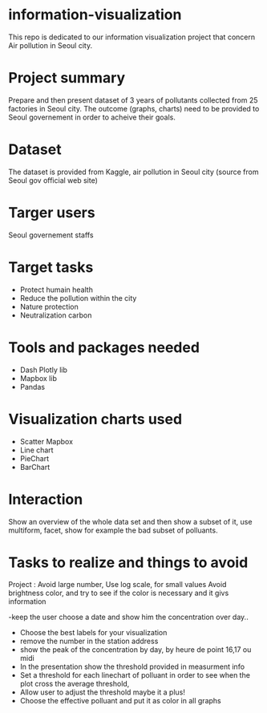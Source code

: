 # information-visualization 
This repo is dedicated to our information visualization project that concern Air pollution in Seoul city.


# Project summary
Prepare and then present dataset of 3 years of pollutants collected from 25 factories in Seoul city.
The outcome (graphs, charts) need to be provided to Seoul governement in order to acheive their goals.
# Dataset
The dataset is provided from Kaggle, air pollution in Seoul city (source from Seoul gov official web site)
# Targer users
Seoul governement staffs
# Target tasks
- Protect humain health
- Reduce the pollution within the city
- Nature protection
- Neutralization carbon


# Tools and packages needed
- Dash Plotly lib
- Mapbox lib
- Pandas


# Visualization charts used
- Scatter Mapbox
- Line chart
- PieChart
- BarChart

# Interaction
Show an overview of the whole data set and then show a subset of it, use multiform, facet, 
show for example the bad subset of polluants.

# Tasks to realize and things to avoid


Project :
	Avoid large number,
	Use log scale, for small values
	Avoid brightness color, and try to see if the color is necessary and it givs information

	
-keep the user choose a date and show him the concentration over day..
- Choose the best labels for your visualization
- remove the number in the station address
- show the peak of the concentration by day, by heure de point 16,17 ou midi
- In the presentation show the threshold provided in measurment info
- Set a threshold for each linechart of polluant in order to see when the plot cross the average threshold,
- Allow user to adjust the threshold maybe it a plus!
- Choose the effective polluant and put it as color in all graphs 